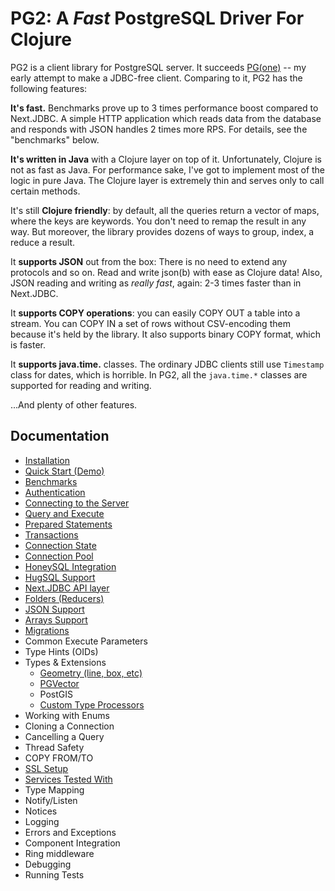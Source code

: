 # PG2: A *Fast* PostgreSQL Driver For Clojure

[pg]: https://github.com/igrishaev/pg

PG2 is a client library for PostgreSQL server. It succeeds [PG(one)][pg] -- my
early attempt to make a JDBC-free client. Comparing to it, PG2 has the following
features:

**It's fast.** Benchmarks prove up to 3 times performance boost compared to
Next.JDBC. A simple HTTP application which reads data from the database and
responds with JSON handles 2 times more RPS. For details, see the "benchmarks"
below.

**It's written in Java** with a Clojure layer on top of it. Unfortunately,
Clojure is not as fast as Java. For performance sake, I've got to implement most
of the logic in pure Java. The Clojure layer is extremely thin and serves only
to call certain methods.

It's still **Clojure friendly**: by default, all the queries return a vector of
maps, where the keys are keywords. You don't need to remap the result in any
way. But moreover, the library provides dozens of ways to group, index, a reduce
a result.

It **supports JSON** out from the box: There is no need to extend any protocols
and so on. Read and write json(b) with ease as Clojure data! Also, JSON reading
and writing as *really fast*, again: 2-3 times faster than in Next.JDBC.

It **supports COPY operations**: you can easily COPY OUT a table into a
stream. You can COPY IN a set of rows without CSV-encoding them because it's
held by the library. It also supports binary COPY format, which is faster.

It **supports java.time.** classes. The ordinary JDBC clients still use
`Timestamp` class for dates, which is horrible. In PG2, all the `java.time.*`
classes are supported for reading and writing.

...And plenty of other features.

## Documentation

- [Installation](/docs/installation.md)
- [Quick Start (Demo)](/docs/quick-start.md)
- [Benchmarks](/docs/benchmarks.md)
- [Authentication](/docs/authentication.md)
- [Connecting to the Server](/docs/connecting.md)
- [Query and Execute](/docs/query-execute.md)
- [Prepared Statements](/docs/prepared-statement.md)
- [Transactions](/docs/transaction.md)
- [Connection State](/docs/connection-state.md)
- [Connection Pool](/docs/pool.md)
- [HoneySQL Integration](/docs/honeysql.md)
- [HugSQL Support](/docs/hugsql.md)
- [Next.JDBC API layer](/docs/next-jdbc-layer.md)
- [Folders (Reducers)](/docs/folders.md)
- [JSON Support](/docs/json.md)
- [Arrays Support](/docs/arrays.md)
- [Migrations](/docs/migrations.md)
- Common Execute Parameters
- Type Hints (OIDs)
- Types & Extensions
  - [Geometry (line, box, etc)](/docs/geometry.md)
  - [PGVector](/docs/pgvector.md)
  - PostGIS
  - [Custom Type Processors](/docs/processors.md)
- Working with Enums
- Cloning a Connection
- Cancelling a Query
- Thread Safety
- COPY FROM/TO
- [SSL Setup](/docs/ssl.md)
- [Services Tested With](/docs/services.md)
- Type Mapping
- Notify/Listen
- Notices
- Logging
- Errors and Exceptions
- Component Integration
- Ring middleware
- Debugging
- Running Tests
